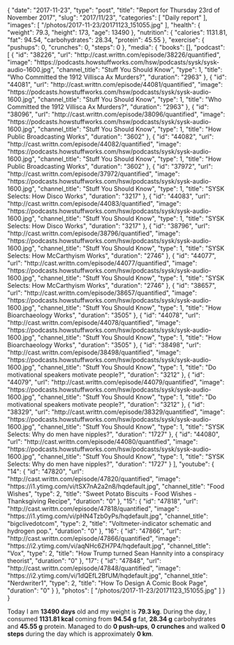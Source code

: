 {
    "date": "2017-11-23",
    "type": "post",
    "title": "Report for Thursday 23rd of November 2017",
    "slug": "2017\/11\/23",
    "categories": [
        "Daily report"
    ],
    "images": [
        "\/photos\/2017-11-23\/20171123_151055.jpg"
    ],
    "health": {
        "weight": 79.3,
        "height": 173,
        "age": 13490
    },
    "nutrition": {
        "calories": 1131.81,
        "fat": 94.54,
        "carbohydrates": 28.34,
        "protein": 45.55
    },
    "exercise": {
        "pushups": 0,
        "crunches": 0,
        "steps": 0
    },
    "media": {
        "books": [],
        "podcast": [
            {
                "id": "38226",
                "url": "http:\/\/cast.writtn.com\/episode\/38226\/quantified",
                "image": "https:\/\/podcasts.howstuffworks.com\/hsw\/podcasts\/sysk\/sysk-audio-1600.jpg",
                "channel_title": "Stuff You Should Know",
                "type": 1,
                "title": "Who Committed the 1912 Villisca Ax Murders?",
                "duration": "2963"
            },
            {
                "id": "44081",
                "url": "http:\/\/cast.writtn.com\/episode\/44081\/quantified",
                "image": "https:\/\/podcasts.howstuffworks.com\/hsw\/podcasts\/sysk\/sysk-audio-1600.jpg",
                "channel_title": "Stuff You Should Know",
                "type": 1,
                "title": "Who Committed the 1912 Villisca Ax Murders?",
                "duration": "2963"
            },
            {
                "id": "38096",
                "url": "http:\/\/cast.writtn.com\/episode\/38096\/quantified",
                "image": "https:\/\/podcasts.howstuffworks.com\/hsw\/podcasts\/sysk\/sysk-audio-1600.jpg",
                "channel_title": "Stuff You Should Know",
                "type": 1,
                "title": "How Public Broadcasting Works",
                "duration": "3602"
            },
            {
                "id": "44082",
                "url": "http:\/\/cast.writtn.com\/episode\/44082\/quantified",
                "image": "https:\/\/podcasts.howstuffworks.com\/hsw\/podcasts\/sysk\/sysk-audio-1600.jpg",
                "channel_title": "Stuff You Should Know",
                "type": 1,
                "title": "How Public Broadcasting Works",
                "duration": "3602"
            },
            {
                "id": "37972",
                "url": "http:\/\/cast.writtn.com\/episode\/37972\/quantified",
                "image": "https:\/\/podcasts.howstuffworks.com\/hsw\/podcasts\/sysk\/sysk-audio-1600.jpg",
                "channel_title": "Stuff You Should Know",
                "type": 1,
                "title": "SYSK Selects: How Disco Works",
                "duration": "3217"
            },
            {
                "id": "44083",
                "url": "http:\/\/cast.writtn.com\/episode\/44083\/quantified",
                "image": "https:\/\/podcasts.howstuffworks.com\/hsw\/podcasts\/sysk\/sysk-audio-1600.jpg",
                "channel_title": "Stuff You Should Know",
                "type": 1,
                "title": "SYSK Selects: How Disco Works",
                "duration": "3217"
            },
            {
                "id": "38796",
                "url": "http:\/\/cast.writtn.com\/episode\/38796\/quantified",
                "image": "https:\/\/podcasts.howstuffworks.com\/hsw\/podcasts\/sysk\/sysk-audio-1600.jpg",
                "channel_title": "Stuff You Should Know",
                "type": 1,
                "title": "SYSK Selects: How McCarthyism Works",
                "duration": "2746"
            },
            {
                "id": "44077",
                "url": "http:\/\/cast.writtn.com\/episode\/44077\/quantified",
                "image": "https:\/\/podcasts.howstuffworks.com\/hsw\/podcasts\/sysk\/sysk-audio-1600.jpg",
                "channel_title": "Stuff You Should Know",
                "type": 1,
                "title": "SYSK Selects: How McCarthyism Works",
                "duration": "2746"
            },
            {
                "id": "38657",
                "url": "http:\/\/cast.writtn.com\/episode\/38657\/quantified",
                "image": "https:\/\/podcasts.howstuffworks.com\/hsw\/podcasts\/sysk\/sysk-audio-1600.jpg",
                "channel_title": "Stuff You Should Know",
                "type": 1,
                "title": "How Bioarchaeology Works",
                "duration": "3505"
            },
            {
                "id": "44078",
                "url": "http:\/\/cast.writtn.com\/episode\/44078\/quantified",
                "image": "https:\/\/podcasts.howstuffworks.com\/hsw\/podcasts\/sysk\/sysk-audio-1600.jpg",
                "channel_title": "Stuff You Should Know",
                "type": 1,
                "title": "How Bioarchaeology Works",
                "duration": "3505"
            },
            {
                "id": "38498",
                "url": "http:\/\/cast.writtn.com\/episode\/38498\/quantified",
                "image": "https:\/\/podcasts.howstuffworks.com\/hsw\/podcasts\/sysk\/sysk-audio-1600.jpg",
                "channel_title": "Stuff You Should Know",
                "type": 1,
                "title": "Do motivational speakers motivate people?",
                "duration": "3212"
            },
            {
                "id": "44079",
                "url": "http:\/\/cast.writtn.com\/episode\/44079\/quantified",
                "image": "https:\/\/podcasts.howstuffworks.com\/hsw\/podcasts\/sysk\/sysk-audio-1600.jpg",
                "channel_title": "Stuff You Should Know",
                "type": 1,
                "title": "Do motivational speakers motivate people?",
                "duration": "3212"
            },
            {
                "id": "38329",
                "url": "http:\/\/cast.writtn.com\/episode\/38329\/quantified",
                "image": "https:\/\/podcasts.howstuffworks.com\/hsw\/podcasts\/sysk\/sysk-audio-1600.jpg",
                "channel_title": "Stuff You Should Know",
                "type": 1,
                "title": "SYSK Selects: Why do men have nipples?",
                "duration": "1727"
            },
            {
                "id": "44080",
                "url": "http:\/\/cast.writtn.com\/episode\/44080\/quantified",
                "image": "https:\/\/podcasts.howstuffworks.com\/hsw\/podcasts\/sysk\/sysk-audio-1600.jpg",
                "channel_title": "Stuff You Should Know",
                "type": 1,
                "title": "SYSK Selects: Why do men have nipples?",
                "duration": "1727"
            }
        ],
        "youtube": {
            "14": {
                "id": "47820",
                "url": "http:\/\/cast.writtn.com\/episode\/47820\/quantified",
                "image": "https:\/\/i1.ytimg.com\/vi\/tSX7nA2a2n8\/hqdefault.jpg",
                "channel_title": "Food Wishes",
                "type": 2,
                "title": "Sweet Potato Biscuits - Food Wishes - Thanksgiving Recipe",
                "duration": "0"
            },
            "15": {
                "id": "47818",
                "url": "http:\/\/cast.writtn.com\/episode\/47818\/quantified",
                "image": "https:\/\/i1.ytimg.com\/vi\/pHN4Tzb0yPs\/hqdefault.jpg",
                "channel_title": "bigclivedotcom",
                "type": 2,
                "title": "Voltmeter-indicator schematic and hydrogen pop.",
                "duration": "0"
            },
            "16": {
                "id": "47866",
                "url": "http:\/\/cast.writtn.com\/episode\/47866\/quantified",
                "image": "https:\/\/i2.ytimg.com\/vi\/aqNHc6ZH7P4\/hqdefault.jpg",
                "channel_title": "Vox",
                "type": 2,
                "title": "How Trump turned Sean Hannity into a conspiracy theorist",
                "duration": "0"
            },
            "17": {
                "id": "47848",
                "url": "http:\/\/cast.writtn.com\/episode\/47848\/quantified",
                "image": "https:\/\/i2.ytimg.com\/vi\/1dQEfL2BfUM\/hqdefault.jpg",
                "channel_title": "Nerdwriter1",
                "type": 2,
                "title": "How To Design A Comic Book Page",
                "duration": "0"
            }
        },
        "photos": [
            "\/photos\/2017-11-23\/20171123_151055.jpg"
        ]
    }
}

Today I am <strong>13490 days</strong> old and my weight is <strong>79.3 kg</strong>. During the day, I consumed <strong>1131.81 kcal</strong> coming from <strong>94.54 g</strong> fat, <strong>28.34 g</strong> carbohydrates and <strong>45.55 g</strong> protein. Managed to do <strong>0 push-ups</strong>, <strong>0 crunches</strong> and walked <strong>0 steps</strong> during the day which is approximately <strong>0 km</strong>.